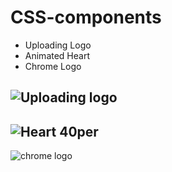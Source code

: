 # CSS-components

- Uploading Logo
- Animated Heart
- Chrome Logo

![Uploading logo](https://user-images.githubusercontent.com/86405170/170172643-0d16102e-44d9-4eac-8ac6-f11065eacee8.PNG)
---
![Heart 40per](https://user-images.githubusercontent.com/86405170/170172660-438e49f3-74bb-45a4-89ee-90cd16947d31.PNG)
---
![chrome logo](https://user-images.githubusercontent.com/86405170/170199750-9786d659-ca3c-4991-9b62-99d577e26902.PNG)
